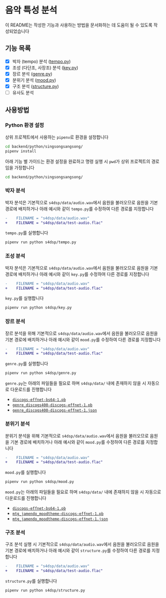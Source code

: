 # 음악 특성 분석

이 README는 작성한 기능과 사용하는 방법을 문서화하는 데 도움이 될 수 있도록 작성되었습니다

## 기능 목록

- [x] 박자 (tempo) 분석 ([tempo.py](./tempo.py))
- [x] 조성 (다단조, 사장조) 분석 ([key.py](./key.py))
- [x] 장르 분석 ([genre.py](./genre.py))
- [x] 분위기 분석 ([mood.py](./mood.py))
- [x] 구조 분석 ([structure.py](./structure.py))
- [ ] 유사도 분석

## 사용방법

### Python 환경 설정

상위 프로젝트에서 사용하는 `pipenv`로 환경을 설정합니다

```sh
cd backend/python/singsongsangsong/
pipenv install
```

아래 기능 별 가이드는 환경 설정을 완료하고 명령 실행 시 `pwd`가 상위 프로젝트의 경로임을 가정합니다

```sh
cd backend/python/singsongsangsong/
```

### 박자 분석

박자 분석은 기본적으로 `s4dsp/data/audio.wav`에서 음원을 불러오므로 음원을 기본 경로에 배치하거나 아래 예시와 같이 `tempo.py`를 수정하여 다른 경로를 지정합니다

```diff
-    FILENAME = "s4dsp/data/audio.wav"
+    FILENAME = "s4dsp/data/test-audio.flac"
```

`tempo.py`를 실행합니다

```sh
pipenv run python s4dsp/tempo.py
```

### 조성 분석

박자 분석은 기본적으로 `s4dsp/data/audio.wav`에서 음원을 불러오므로 음원을 기본 경로에 배치하거나 아래 예시와 같이 `key.py`를 수정하여 다른 경로를 지정합니다

```diff
-    FILENAME = "s4dsp/data/audio.wav"
+    FILENAME = "s4dsp/data/test-audio.flac"
```

`key.py`를 실행합니다

```sh
pipenv run python s4dsp/key.py
```

### 장르 분석

장르 분석을 위해 기본적으로 `s4dsp/data/audio.wav`에서 음원을 불러오므로 음원을 기본 경로에 배치하거나 아래 예시와 같이 `mood.py`를 수정하여 다른 경로를 지정합니다

```diff
-    FILENAME = "s4dsp/data/audio.wav"
+    FILENAME = "s4dsp/data/test-audio.flac"
```

`genre.py`를 실행합니다

```sh
pipenv run python s4dsp/genre.py
```

`genre.py`는 아래의 파일들을 필요로 하며 `s4dsp/data/` 내에 존재하지 않을 시 자동으로 다운로드를 진행합니다

- [`discogs-effnet-bs64-1.pb`](https://essentia.upf.edu/models/music-style-classification/discogs-effnet/discogs-effnet-bs64-1.pb)
- [`genre_discogs400-discogs-effnet-1.pb`](https://essentia.upf.edu/models/classification-heads/genre_discogs400/genre_discogs400-discogs-effnet-1.pb)
- [`genre_discogs400-discogs-effnet-1.json`](https://essentia.upf.edu/models/classification-heads/genre_discogs400/genre_discogs400-discogs-effnet-1.json)

### 분위기 분석

분위기 분석을 위해 기본적으로 `s4dsp/data/audio.wav`에서 음원을 불러오므로 음원을 기본 경로에 배치하거나 아래 예시와 같이 `mood.py`를 수정하여 다른 경로를 지정합니다

```diff
-    FILENAME = "s4dsp/data/audio.wav"
+    FILENAME = "s4dsp/data/test-audio.flac"
```

`mood.py`를 실행합니다

```sh
pipenv run python s4dsp/mood.py
```

`mood.py`는 아래의 파일들을 필요로 하며 `s4dsp/data/` 내에 존재하지 않을 시 자동으로 다운로드를 진행합니다

- [`discogs-effnet-bs64-1.pb`](https://essentia.upf.edu/models/music-style-classification/discogs-effnet/discogs-effnet-bs64-1.pb)
- [`mtg_jamendo_moodtheme-discogs-effnet-1.pb`](https://essentia.upf.edu/models/classification-heads/mtg_jamendo_moodtheme/mtg_jamendo_moodtheme-discogs-effnet-1.pb)
- [`mtg_jamendo_moodtheme-discogs-effnet-1.json`](https://essentia.upf.edu/models/classification-heads/mtg_jamendo_moodtheme/mtg_jamendo_moodtheme-discogs-effnet-1.json)

### 구조 분석

구조 분석 실행 시 기본적으로 `s4dsp/data/audio.wav`에서 음원을 불러오므로 음원을 기본 경로에 배치하거나 아래 예시와 같이 `structure.py`를 수정하여 다른 경로를 지정합니다

```diff
-    FILENAME = "s4dsp/data/audio.wav"
+    FILENAME = "s4dsp/data/test-audio.flac"
```

`structure.py`를 실행합니다

```sh
pipenv run python s4dsp/structure.py
```
